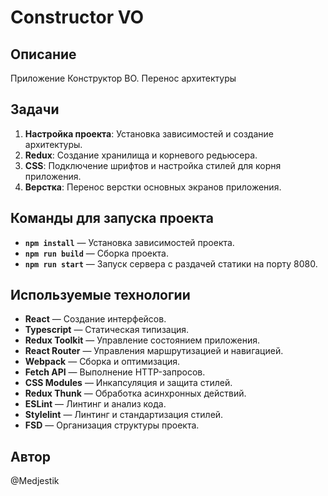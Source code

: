 # Constructor VO

## Описание

Приложение Конструктор ВО. Перенос архитектуры

## Задачи

1. **Настройка проекта**: Установка зависимостей и создание архитектуры.
2. **Redux**: Создание хранилища и корневого редьюсера.
3. **CSS**: Подключение шрифтов и настройка стилей для корня приложения.
4. **Верстка**: Перенос верстки основных экранов приложения.

## Команды для запуска проекта

- **`npm install`** — Установка зависимостей проекта.
- **`npm run build`** — Сборка проекта.
- **`npm run start`** — Запуск сервера с раздачей статики на порту 8080.

## Используемые технологии

- **React** — Создание интерфейсов.
- **Typescript** — Статическая типизация.
- **Redux Toolkit** — Управление состоянием приложения.
- **React Router** — Управления маршрутизацией и навигацией.
- **Webpack** — Сборка и оптимизация.
- **Fetch API** — Выполнение HTTP-запросов.
- **CSS Modules** — Инкапсуляция и защита стилей.
- **Redux Thunk** — Обработка асинхронных действий.
- **ESLint** — Линтинг и анализ кода.
- **Stylelint** — Линтинг и стандартизация стилей.
- **FSD** — Организация структуры проекта.

## Автор
@Medjestik
